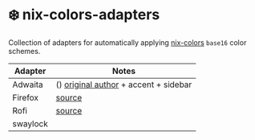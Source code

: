 # ❄️ nix-colors-adapters

Collection of adapters for automatically applying [nix-colors](https://github.com/Misterio77/nix-colors) `base16` color schemes.

| Adapter  | Notes                                                                                                                                         |
| -------- | --------------------------------------------------------------------------------------------------------------------------------------------- |
| Adwaita  | () [original author](https://github.com/vimjoyer) + accent + sidebar                                                                          |
| Firefox  | [source](https://searchfox.org/mozilla-central/rev/66ce9f5cbc6578f4fb7b5e0181b6c234ad40d558/toolkit/modules/LightweightThemeConsumer.sys.mjs) |
| Rofi     | [source](https://github.com/tinted-theming/base16-rofi/blob/806c5bb7703a24acf551f7ffe9393fe3dd25fd67/templates/default.mustache)              |
| swaylock |                                                                                                                                               |
